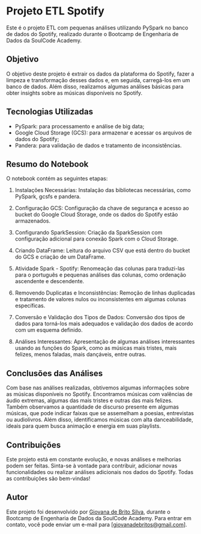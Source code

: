 # Projeto ETL Spotify

Este é o projeto ETL com pequenas análises utilizando PySpark no banco de dados do Spotify, realizado durante o Bootcamp de Engenharia de Dados da SoulCode Academy.

## Objetivo
O objetivo deste projeto é extrair os dados da plataforma do Spotify, fazer a limpeza e transformação desses dados e, em seguida, carregá-los em um banco de dados. Além disso, realizamos algumas análises básicas para obter insights sobre as músicas disponíveis no Spotify.

## Tecnologias Utilizadas
- PySpark: para processamento e análise de big data;
- Google Cloud Storage (GCS): para armazenar e acessar os arquivos de dados do Spotify;
- Pandera: para validação de dados e tratamento de inconsistências.

## Resumo do Notebook
O notebook contém as seguintes etapas:

1. Instalações Necessárias: Instalação das bibliotecas necessárias, como PySpark, gcsfs e pandera.

2. Configuração GCS: Configuração da chave de segurança e acesso ao bucket do Google Cloud Storage, onde os dados do Spotify estão armazenados.

3. Configurando SparkSession: Criação da SparkSession com configuração adicional para conexão Spark com o Cloud Storage.

4. Criando DataFrame: Leitura do arquivo CSV que está dentro do bucket do GCS e criação de um DataFrame.

5. Atividade Spark - Spotify: Renomeação das colunas para traduzi-las para o português e pequenas análises das colunas, como ordenação ascendente e descendente.

6. Removendo Duplicatas e Inconsistências: Remoção de linhas duplicadas e tratamento de valores nulos ou inconsistentes em algumas colunas específicas.

7. Conversão e Validação dos Tipos de Dados: Conversão dos tipos de dados para torná-los mais adequados e validação dos dados de acordo com um esquema definido.

8. Análises Interessantes: Apresentação de algumas análises interessantes usando as funções do Spark, como as músicas mais tristes, mais felizes, menos faladas, mais dançáveis, entre outras.

## Conclusões das Análises
Com base nas análises realizadas, obtivemos algumas informações sobre as músicas disponíveis no Spotify. Encontramos músicas com valências de áudio extremas, algumas das mais tristes e outras das mais felizes. Também observamos a quantidade de discurso presente em algumas músicas, que pode indicar faixas que se assemelham a poesias, entrevistas ou audiolivros. Além disso, identificamos músicas com alta danceabilidade, ideais para quem busca animação e energia em suas playlists.

## Contribuições
Este projeto está em constante evolução, e novas análises e melhorias podem ser feitas. Sinta-se à vontade para contribuir, adicionar novas funcionalidades ou realizar análises adicionais nos dados do Spotify. Todas as contribuições são bem-vindas!

## Autor
Este projeto foi desenvolvido por [Giovana de Brito Silva](https://github.com/giobritos), durante o Bootcamp de Engenharia de Dados da SoulCode Academy. Para entrar em contato, você pode enviar um e-mail para [giovanadebritos@gmail.com].
